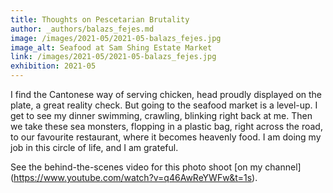 ```yaml
---
title: Thoughts on Pescetarian Brutality
author: _authors/balazs_fejes.md
image: /images/2021-05/2021-05-balazs_fejes.jpg
image_alt: Seafood at Sam Shing Estate Market
link: /images/2021-05/2021-05-balazs_fejes.jpg
exhibition: 2021-05
---
```


I find the Cantonese way of serving chicken, head proudly displayed on the plate, a great reality check. But going to the seafood market is a level-up. I get to see my dinner swimming, crawling, blinking right back at me. Then we take these sea monsters, flopping in a plastic bag, right across the road, to our favourite restaurant, where it becomes heavenly food. I am doing my job in this circle of life, and I am grateful.

See the behind-the-scenes video for this photo shoot [on my channel] (https://www.youtube.com/watch?v=q46AwReYWFw&t=1s).